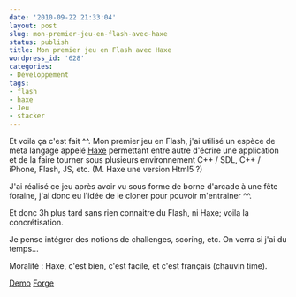 ```yaml
---
date: '2010-09-22 21:33:04'
layout: post
slug: mon-premier-jeu-en-flash-avec-haxe
status: publish
title: Mon premier jeu en Flash avec Haxe
wordpress_id: '628'
categories:
- Développement
tags:
- flash
- haxe
- Jeu
- stacker
---
```


Et voila ça c'est fait ^^. Mon premier jeu en Flash, j'ai utilisé un espèce de meta langage appelé [Haxe](http://haxe.org/) permettant entre autre d'écrire une application et de la faire tourner sous plusieurs environnement C++ / SDL, C++ / iPhone, Flash, JS, etc. (M. Haxe une version Html5 ?)

J'ai réalisé ce jeu après avoir vu sous forme de borne d'arcade à une fête foraine, j'ai donc eu l'idée de le cloner pour pouvoir m'entrainer ^^.

Et donc 3h plus tard sans rien connaitre du Flash, ni Haxe; voila la concrétisation.

Je pense intégrer des notions de challenges, scoring, etc. On verra si j'ai du temps...

Moralité : Haxe, c'est bien, c'est facile, et c'est français (chauvin time).

[Demo](http://stacker.zenithar.org) [Forge](http://projects.zenithar.org/projects/stacker)
